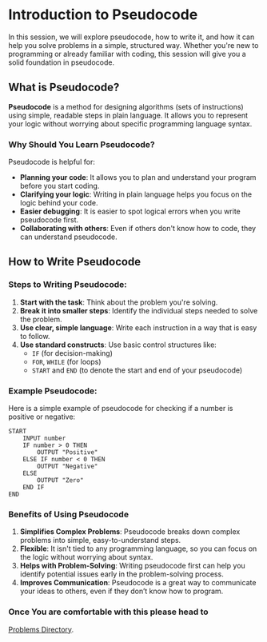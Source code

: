 # Introduction to Pseudocode 

In this session, we will explore pseudocode, how to write it, and how it can help you solve problems in a simple, structured way. Whether you're new to programming or already familiar with coding, this session will give you a solid foundation in pseudocode.

## What is Pseudocode?

**Pseudocode** is a method for designing algorithms (sets of instructions) using simple, readable steps in plain language. It allows you to represent your logic without worrying about specific programming language syntax.

### Why Should You Learn Pseudocode?

Pseudocode is helpful for:
- **Planning your code**: It allows you to plan and understand your program before you start coding.
- **Clarifying your logic**: Writing in plain language helps you focus on the logic behind your code.
- **Easier debugging**: It is easier to spot logical errors when you write pseudocode first.
- **Collaborating with others**: Even if others don't know how to code, they can understand pseudocode.

## How to Write Pseudocode

### Steps to Writing Pseudocode:

1. **Start with the task**: Think about the problem you're solving.
2. **Break it into smaller steps**: Identify the individual steps needed to solve the problem.
3. **Use clear, simple language**: Write each instruction in a way that is easy to follow.
4. **Use standard constructs**: Use basic control structures like:
   - `IF` (for decision-making)
   - `FOR`, `WHILE` (for loops)
   - `START` and `END` (to denote the start and end of your pseudocode)

### Example Pseudocode:

Here is a simple example of pseudocode for checking if a number is positive or negative:

```plaintext
START
    INPUT number
    IF number > 0 THEN
        OUTPUT "Positive"
    ELSE IF number < 0 THEN
        OUTPUT "Negative"
    ELSE
        OUTPUT "Zero"
    END IF
END
```

### Benefits of Using Pseudocode

1. **Simplifies Complex Problems**: Pseudocode breaks down complex problems into simple, easy-to-understand steps.
2. **Flexible**: It isn't tied to any programming language, so you can focus on the logic without worrying about syntax.
3. **Helps with Problem-Solving**: Writing pseudocode first can help you identify potential issues early in the problem-solving process.
4. **Improves Communication**: Pseudocode is a great way to communicate your ideas to others, even if they don’t know how to program.


### Once You are comfortable with this please head to 

[Problems Directory](https://github.com/rothardo/java-0-to-1/blob/master/Session-6/Problems).